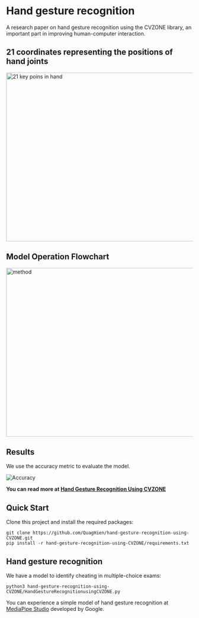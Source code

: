 # Hand gesture recognition
A research paper on hand gesture recognition using the CVZONE library, an important part in improving human-computer interaction.
## 21 coordinates representing the positions of hand joints 
<img src="https://github.com/QuagHien/hand-gesture-recognition-using-CVZONE/blob/master/images/21%20features%20hands.png" alt="21 key poins in hand" width="638" height="456" />  

## Model Operation Flowchart  

<img src="https://github.com/QuagHien/hand-gesture-recognition-using-CVZONE/blob/master/images/Method.png" alt="method" width="638" height="456" />  

## Results
We use the accuracy metric to evaluate the model.

![Accuracy](https://github.com/QuagHien/hand-gesture-recognition-using-CVZONE/blob/master/images/result.png)

**You can read more at [Hand Gesture Recognition Using CVZONE](https://camps.aptaracorp.com/ACM_PMS/PMS/ACM/ICIIT2024/18/6159aa34-f000-11ee-8182-16bb50361d1f/OUT/iciit2024-18.html#)**
## Quick Start
Clone this project and install the required packages:
```
git clone https://github.com/QuagHien/hand-gesture-recognition-using-CVZONE.git
pip install -r hand-gesture-recognition-using-CVZONE/requirements.txt
```
## Hand gesture recognition
We have a model to identify cheating in multiple-choice exams:
```
python3 hand-gesture-recognition-using-CVZONE/HandGestureRecognitionusingCVZONE.py
```
You can experience a simple model of hand gesture recognition at [MediaPipe Studio](https://mediapipe-studio.webapps.google.com/demo/gesture_recognizer) developed by Google.  
